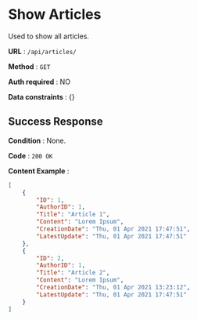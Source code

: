 # Show Articles

Used to show all articles.

**URL** : `/api/articles/`

**Method** : `GET`

**Auth required** : NO

**Data constraints** : {}

## Success Response

**Condition** : None.

**Code** : `200 OK`

**Content Example** :

```json
[
    {
        "ID": 1,
        "AuthorID": 1,
        "Title": "Article 1",
        "Content": "Lorem Ipsum",
        "CreationDate": "Thu, 01 Apr 2021 17:47:51",
        "LatestUpdate": "Thu, 01 Apr 2021 17:47:51"
    },
    {
        "ID": 2,
        "AuthorID": 1,
        "Title": "Article 2",
        "Content": "Lorem Ipsum",
        "CreationDate": "Thu, 01 Apr 2021 13:23:12",
        "LatestUpdate": "Thu, 01 Apr 2021 17:47:51"
    }
]
```



